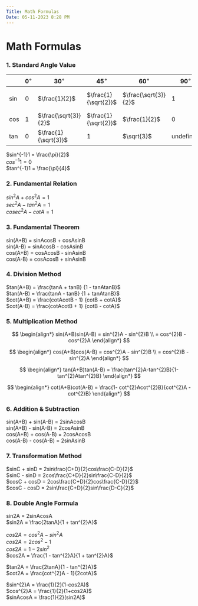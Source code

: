 ```yaml
---
Title: Math Formulas
Date: 05-11-2023 8:28 PM
---
```


# Math Formulas

### 1. Standard Angle Value
||$0^{\circ}$|$30^{\circ}$|$45^{\circ}$|$60^{\circ}$|$90^{\circ}$|$120^{\circ}$|$240^{\circ}$|
|--|--|--|--|--|--|--|--|
|sin | 0 | $\frac{1}{2}$ | $\frac{1}{\sqrt{2}}$ | $\frac{\sqrt{3}}{2}$ | 1 | $\frac{\sqrt{3}}{2}$ | - $\frac{\sqrt{3}}{2}$ |
|cos | 1 | $\frac{\sqrt{3}}{2}$ | $\frac{1}{\sqrt{2}}$ | $\frac{1}{2}$ | 0 | - $\frac{1}{2}$ | - $\frac{1}{2}$ |
|tan|0| $\frac{1}{\sqrt{3}}$ | 1 | $\sqrt{3}$ | undefined | - $\sqrt{3}$ | $\sqrt{3}$ |


$sin^{-1}1 = \frac{\pi}{2}$  
$cos^{-1}1 = 0$  
$tan^{-1}1 = \frac{\pi}{4}$


### 2. Fundamental Relation
$sin^{2}A + cos^{2}A = 1$  
$sec^{2}A - tan^{2}A = 1$  
$cosec^{2}A - cotA = 1$


### 3. Fundamental Theorem
sin(A+B) = sinAcosB + cosAsinB  
sin(A-B) = sinAcosB - cosAsinB  
cos(A+B) = cosAcosB - sinAsinB  
cos(A-B) = cosAcosB + sinAsinB


### 4. Division Method
$tan(A+B) = \frac{tanA + tanB} {1 - tanAtanB}$  
$tan(A-B) = \frac{tanA - tanB} {1 + tanAtanB}$  
$cot(A+B) = \frac{cotAcotB - 1} {cotB + cotA}$  
$cot(A-B) = \frac{cotAcotB + 1} {cotB - cotA}$  


### 5. Multiplication Method
$$
\begin{align*}
sin(A+B)sin(A-B) = sin^{2}A - sin^{2}B \\
= cos^{2}B - cos^{2}A
\end{align*}
$$

$$
\begin{align*}
cos(A+B)cos(A-B) = cos^{2}A - sin^{2}B \\
= cos^{2}B - sin^{2}A
\end{align*}
$$

$$
\begin{align*}
tan(A+B)tan(A-B) = \frac{tan^{2}A-tan^{2}B}{1-tan^{2}Atan^{2}B}
\end{align*}
$$

$$
\begin{align*}
cot(A+B)cot(A-B) = \frac{1- cot^{2}Acot^{2}B}{cot^{2}A - cot^{2}B}
\end{align*}
$$


### 6. Addition & Subtraction
sin(A+B) + sin(A-B) = 2sinAcosB  
sin(A+B) - sin(A-B) = 2cosAsinB  
cos(A+B) + cos(A-B) = 2cosAcosB  
cos(A-B) - cos(A-B) = 2sinAsinB


### 7. Transformation Method
$sinC + sinD = 2sin\frac{C+D}{2}cos\frac{C-D}{2}$  
$sinC - sinD = 2cos\frac{C+D}{2}sin\frac{C-D}{2}$  
$cosC + cosD = 2cos\frac{C+D}{2}cos\frac{C-D}{2}$  
$cosC - cosD = 2sin\frac{C+D}{2}sin\frac{D-C}{2}$



### 8. Double Angle Formula
sin2A = 2sinAcosA  
$sin2A = \frac{2tanA}{1 + tan^{2}A}$  

$cos2A = cos^{2}A - sin^{2}A$  
$cos2A = 2cos^{2} - 1$  
$cos2A = 1- 2sin^{2}$  
$cos2A = \frac{1 - tan^{2}A}{1 + tan^{2}A}$  

$tan2A = \frac{2tanA}{1 - tan^{2}A}$  
$cot2A = \frac{cot^{2}A - 1}{2cotA}$

$sin^{2}A = \frac{1}{2}(1-cos2A)$  
$cos^{2}A = \frac{1}{2}(1+cos2A)$  
$sinAcosA = \frac{1}{2}(sin2A)$

